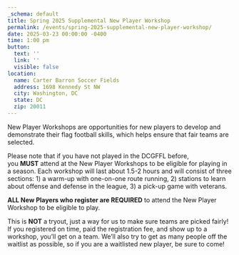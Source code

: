 ```yaml
---
_schema: default
title: Spring 2025 Supplemental New Player Workshop
permalink: /events/spring-2025-supplemental-new-player-workshop/
date: 2025-03-23 00:00:00 -0400
time: 1:00 pm
button:
  text: ''
  link: ''
  visible: false
location:
  name: Carter Barron Soccer Fields
  address: 1698 Kennedy St NW
  city: Washington, DC
  state: DC
  zip: 20011
---
```

New Player Workshops are opportunities for new players to develop and demonstrate their flag football skills, which helps ensure that fair teams are selected.

Please note that if you have not played in the DCGFFL before, you&nbsp;**MUST**&nbsp;attend at the New Player Workshops to be eligible for playing in a season. Each workshop will last about 1.5-2 hours and will consist of three sections: 1) a warm-up with one-on-one route running, 2) stations to learn about offense and defense in the league, 3) a pick-up game with veterans.

**ALL New Players who register are REQUIRED**&nbsp;to attend&nbsp;the&nbsp;New Player Workshop to be eligible to play. &nbsp;

This is&nbsp;**NOT**&nbsp;a tryout, just a way for us to make sure teams are picked fairly! If you registered on time, paid the registration fee, and show up to a workshop, you’ll get on a team. We’ll also try to get as many people off the waitlist as possible, so if you are a waitlisted new player, be sure to come!